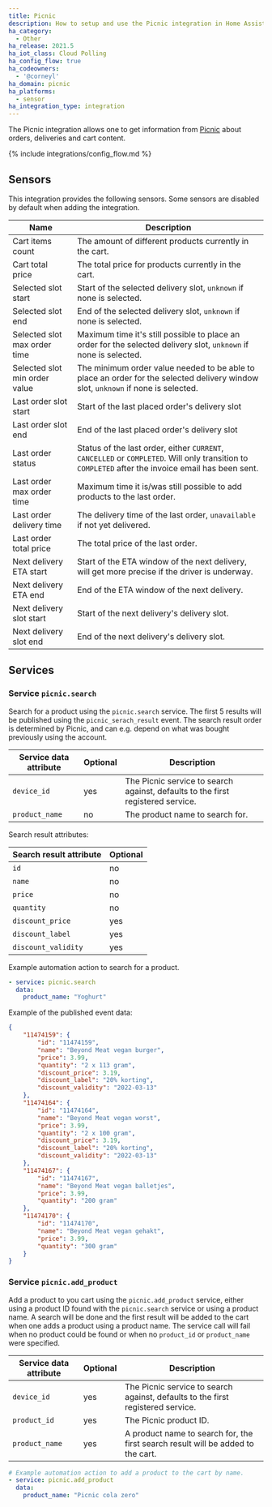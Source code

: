 ```yaml
---
title: Picnic
description: How to setup and use the Picnic integration in Home Assistant.
ha_category:
  - Other
ha_release: 2021.5
ha_iot_class: Cloud Polling
ha_config_flow: true
ha_codeowners:
  - '@corneyl'
ha_domain: picnic
ha_platforms:
  - sensor
ha_integration_type: integration
---
```


The Picnic integration allows one to get information from [Picnic](https://picnic.app) about orders, deliveries and cart content.

{% include integrations/config_flow.md %}

## Sensors

This integration provides the following sensors. Some sensors are disabled by default when adding the integration.

| Name                           | Description                                                                                                                                         |
| ------------------------------ | --------------------------------------------------------------------------------------------------------------------------------------------------- |
| Cart items count               | The amount of different products currently in the cart.                                                                                             |
| Cart total price               | The total price for products currently in the cart.                                                                                                 |
| Selected slot start            | Start of the selected delivery slot, `unknown` if none is selected.                                                                             |
| Selected slot end              | End of the selected delivery slot, `unknown` if none is selected.                                                                               |
| Selected slot max order time   | Maximum time it's still possible to place an order for the selected delivery slot, `unknown` if none is selected.                               |
| Selected slot min order value  | The minimum order value needed to be able to place an order for the selected delivery window slot, `unknown` if none is selected.               |
| Last order slot start          | Start of the last placed order's delivery slot                                                                                                      |
| Last order slot end            | End of the last placed order's delivery slot                                                                                                        |
| Last order status              | Status of the last order, either `CURRENT`, `CANCELLED` or `COMPLETED`. Will only transition to `COMPLETED` after the invoice email has been sent.  |
| Last order max order time      | Maximum time it is/was still possible to add products to the last order. |
| Last order delivery time       | The delivery time of the last order, `unavailable` if not yet delivered. |
| Last order total price         | The total price of the last order. |
| Next delivery ETA start        | Start of the ETA window of the next delivery, will get more precise if the driver is underway. |
| Next delivery ETA end          | End of the ETA window of the next delivery. |
| Next delivery slot start       | Start of the next delivery's delivery slot. |
| Next delivery slot end         | End of the next delivery's delivery slot. |

## Services

### Service `picnic.search`

Search for a product using the `picnic.search` service. The first 5 results will be published using the `picnic_serach_result` event.
The search result order is determined by Picnic, and can e.g. depend on what was bought previously using the account.

| Service data attribute | Optional | Description                                                                     |
|------------------------|----------|---------------------------------------------------------------------------------|
| `device_id`            | yes      | The Picnic service to search against, defaults to the first registered service. |
| `product_name`         | no       | The product name to search for.                                                 |

Search result attributes:

| Search result attribute | Optional |
|-------------------------|----------|
| `id`                    | no       |
| `name`                  | no       |
| `price`                 | no       |
| `quantity`              | no       |
| `discount_price`        | yes      |
| `discount_label`        | yes      |
| `discount_validity`     | yes      |


Example automation action to search for a product.
  ```yaml 
  - service: picnic.search
    data:
      product_name: "Yoghurt"
  ```

Example of the published event data:
```json
{
    "11474159": {
        "id": "11474159",
        "name": "Beyond Meat vegan burger",
        "price": 3.99,
        "quantity": "2 x 113 gram",
        "discount_price": 3.19,
        "discount_label": "20% korting",
        "discount_validity": "2022-03-13"
    },
    "11474164": {
        "id": "11474164",
        "name": "Beyond Meat vegan worst",
        "price": 3.99,
        "quantity": "2 x 100 gram",
        "discount_price": 3.19,
        "discount_label": "20% korting",
        "discount_validity": "2022-03-13"
    },
    "11474167": {
        "id": "11474167",
        "name": "Beyond Meat vegan balletjes",
        "price": 3.99,
        "quantity": "200 gram"
    },
    "11474170": {
        "id": "11474170",
        "name": "Beyond Meat vegan gehakt",
        "price": 3.99,
        "quantity": "300 gram"
    }
}
```

### Service `picnic.add_product`

Add a product to you cart using the `picnic.add_product` service, either using a product ID found with the `picnic.search` service or using a product name.
A search will be done and the first result will be added to the cart when one adds a product using a product name.
The service call will fail when no product could be found or when no `product_id` or `product_name` were specified. 

| Service data attribute | Optional | Description                                                                      |
|------------------------|----------|----------------------------------------------------------------------------------|
| `device_id`            | yes      | The Picnic service to search against, defaults to the first registered service.  |
| `product_id`           | yes      | The Picnic product ID.                                                           |
| `product_name`         | yes      | A product name to search for, the first search result will be added to the cart. |

```yaml
# Example automation action to add a product to the cart by name.
- service: picnic.add_product
  data:
    product_name: "Picnic cola zero"
```
